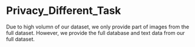 # Privacy_Different_Task

Due to high volumn of our dataset, we only provide part of images from the full dataset. However, we provide the full database and text data from our full dataset.

